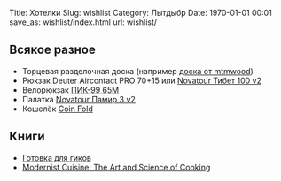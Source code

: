 Title: Хотелки
Slug: wishlist
Category: Лытдыбр
Date: 1970-01-01 00:01
save_as: wishlist/index.html
url: wishlist/

## Всякое разное

* Торцевая разделочная доска (например [доска от mtmwood](http://mtmwood.com/serial.php))
* Рюкзак Deuter Aircontact PRO 70+15 или [Novatour Тибет 100 v2](http://www.novatour.ru/backpack-expeditional/Ryukzak-Tibet-100-v-2?c=1227)
* Велорюкзак [ПИК-99 65М](http://pk-99.ru/im-velovitrina/product/trek-65)
* Палатка [Novatour Памир 3 v2](http://www.novatour.ru/extreme-tents/Palatka-Pamir-3-M?c=1305)
* Кошелёк [Coin Fold](http://bellroy.com/wallets/coin-fold-wallet?java)

## Книги

* [Готовка для гиков](http://www.amazon.com/Cooking-Geeks-Science-Great-Hacks/dp/0596805888/)
* [Modernist Cuisine: The Art and Science of Cooking](http://www.amazon.com/Modernist-Cuisine-The-Science-Cooking/dp/0982761007)
